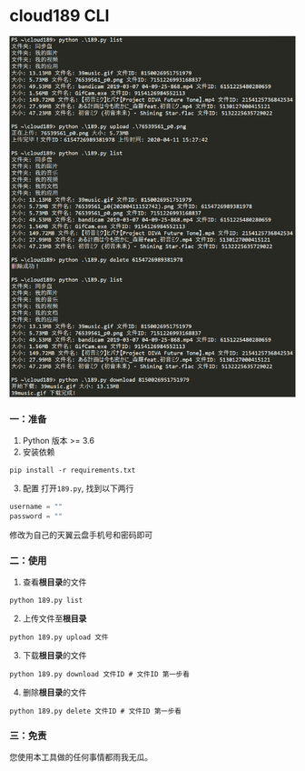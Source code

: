 # cloud189 CLI
![alt cloud189](./src/view.png "使用图片")
### 一：准备
1. Python 版本 >= 3.6
2. 安装依赖
~~~shell
pip install -r requirements.txt
~~~
3. 配置
打开``189.py``, 找到以下两行  
~~~python
username = ""
password = ""
~~~
修改为自己的天翼云盘手机号和密码即可  
### 二：使用
1. 查看**根目录**的文件  
~~~shell
python 189.py list
~~~  
2. 上传文件至**根目录**  
~~~shell
python 189.py upload 文件
~~~  
3. 下载**根目录**的文件  
~~~shell
python 189.py download 文件ID # 文件ID 第一步看
~~~  
4. 删除**根目录**的文件  
~~~shell
python 189.py delete 文件ID # 文件ID 第一步看
~~~

### 三：免责
您使用本工具做的任何事情都雨我无瓜。